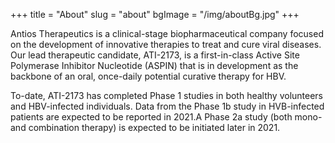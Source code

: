 +++
title = "About"
slug = "about"
bgImage = "/img/aboutBg.jpg"
+++


Antios Therapeutics is a clinical-stage biopharmaceutical company focused on the development of innovative therapies to treat and cure viral diseases. Our lead therapeutic candidate, ATI-2173, is a first-in-class Active Site Polymerase Inhibitor Nucleotide (ASPIN) that is in development as the backbone of an oral, once-daily potential curative therapy for HBV.

To-date, ATI-2173 has completed Phase 1 studies in both healthy volunteers and HBV-infected individuals. Data from the Phase 1b study in HVB-infected patients are expected to be reported in 2021.A Phase 2a study (both mono- and combination therapy) is expected to be initiated later in 2021.